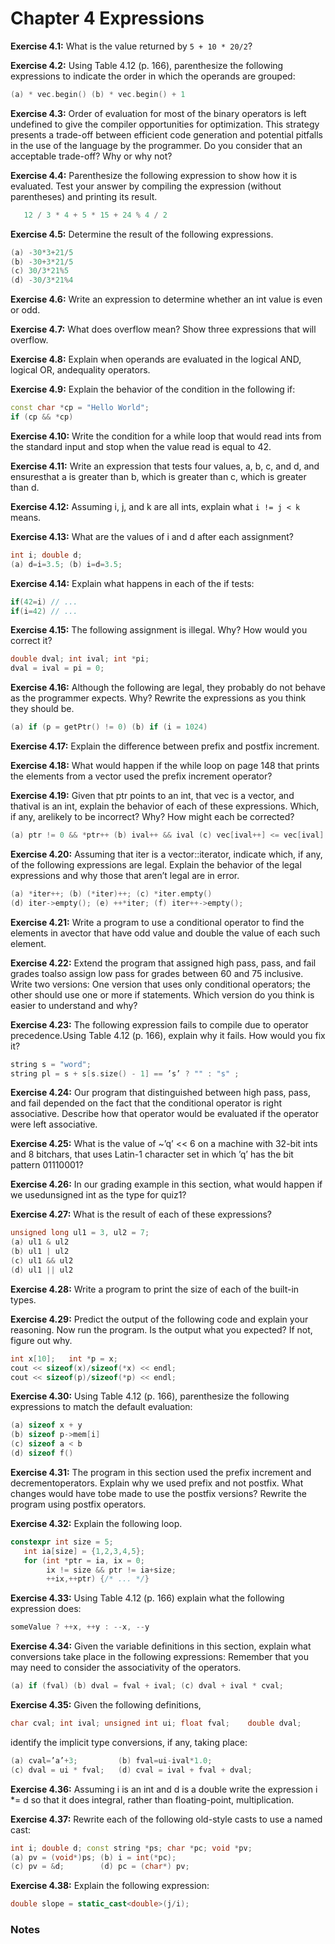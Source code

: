 # Chapter 4 Expressions

**Exercise 4.1:** What is the value returned by `5 + 10 * 20/2`?

**Exercise 4.2:** Using Table 4.12 (p. 166), parenthesize the following expressions to indicate the order in which the operands are grouped:

```c++
(a) * vec.begin() (b) * vec.begin() + 1
```

**Exercise 4.3:** Order of evaluation for most of the binary operators is left undefined to give the compiler opportunities for optimization. This strategy presents a trade-off between efficient code generation and potential pitfalls in the use of the language by the programmer. Do you consider that an acceptable trade-off? Why or why not?

**Exercise 4.4:** Parenthesize the following expression to show how it is evaluated. Test your answer by compiling the expression (without parentheses) and printing its result.

```c++
   12 / 3 * 4 + 5 * 15 + 24 % 4 / 2	
```

**Exercise 4.5:** Determine the result of the following expressions.

```c++
(a) -30*3+21/5 
(b) -30+3*21/5
(c) 30/3*21%5 
(d) -30/3*21%4
```

**Exercise 4.6:** Write an expression to determine whether an int value is even or odd.

**Exercise 4.7:** What does overflow mean? Show three expressions that will overflow.

**Exercise 4.8:** Explain when operands are evaluated in the logical AND, logical OR, andequality operators.


**Exercise 4.9:** Explain the behavior of the condition in the following if:

```c++
const char *cp = "Hello World";
if (cp && *cp)
```

**Exercise 4.10:** Write the condition for a while loop that would read ints from the standard input and stop when the value read is equal to 42.

**Exercise 4.11:** Write an expression that tests four values, a, b, c, and d, and ensuresthat a is greater than b, which is greater than c, which is greater than d.

**Exercise 4.12:** Assuming i, j, and k are all ints, explain what `i != j < k` means.

**Exercise 4.13:** What are the values of i and d after each assignment?

```c++
int i; double d;
(a) d=i=3.5; (b) i=d=3.5;
```

**Exercise 4.14:** Explain what happens in each of the if tests:

```c++
if(42=i) // ...
if(i=42) // ...
```

**Exercise 4.15:** The following assignment is illegal. Why? How would you correct it?

```c++
double dval; int ival; int *pi;
dval = ival = pi = 0;
```

**Exercise 4.16:** Although the following are legal, they probably do not behave as the programmer expects. Why? Rewrite the expressions as you think they should be.

```c++
(a) if (p = getPtr() != 0) (b) if (i = 1024)
```

**Exercise 4.17:** Explain the difference between prefix and postfix increment.

**Exercise 4.18:** What would happen if the while loop on page 148 that prints the elements from a vector used the prefix increment operator?

**Exercise 4.19:** Given that ptr points to an int, that vec is a vector<int>, and thatival is an int, explain the behavior of each of these expressions. Which, if any, arelikely to be incorrect? Why? How might each be corrected?

```c++
(a) ptr != 0 && *ptr++ (b) ival++ && ival (c) vec[ival++] <= vec[ival]
```

**Exercise 4.20:** Assuming that iter is a vector<string>::iterator, indicate which, if any, of the following expressions are legal. Explain the behavior of the legal expressions and why those that aren’t legal are in error.

```c++
(a) *iter++; (b) (*iter)++; (c) *iter.empty() 
(d) iter->empty(); (e) ++*iter; (f) iter++->empty();
```

**Exercise 4.21:** Write a program to use a conditional operator to find the elements in avector<int> that have odd value and double the value of each such element.

**Exercise 4.22:** Extend the program that assigned high pass, pass, and fail grades toalso assign low pass for grades between 60 and 75 inclusive. Write two versions: One version that uses only conditional operators; the other should use one or more if statements. Which version do you think is easier to understand and why?

**Exercise 4.23:** The following expression fails to compile due to operator precedence.Using Table 4.12 (p. 166), explain why it fails. How would you fix it?

```c++
string s = "word";
string pl = s + s[s.size() - 1] == ’s’ ? "" : "s" ;
```

**Exercise 4.24:** Our program that distinguished between high pass, pass, and fail depended on the fact that the conditional operator is right associative. Describe how that operator would be evaluated if the operator were left associative.

**Exercise 4.25:** What is the value of ~’q’ << 6 on a machine with 32-bit ints and 8 bitchars, that uses Latin-1 character set in which ’q’ has the bit pattern 01110001?

**Exercise 4.26:** In our grading example in this section, what would happen if we usedunsigned int as the type for quiz1?

**Exercise 4.27:** What is the result of each of these expressions?

```c++
unsigned long ul1 = 3, ul2 = 7;
(a) ul1 & ul2 
(b) ul1 | ul2 
(c) ul1 && ul2 
(d) ul1 || ul2
```

**Exercise 4.28:** Write a program to print the size of each of the built-in types.

**Exercise 4.29:** Predict the output of the following code and explain your reasoning. Now run the program. Is the output what you expected? If not, figure out why.

```c++
int x[10];   int *p = x;
cout << sizeof(x)/sizeof(*x) << endl; 
cout << sizeof(p)/sizeof(*p) << endl;
```

**Exercise 4.30:** Using Table 4.12 (p. 166), parenthesize the following expressions to match the default evaluation:

```c++
(a) sizeof x + y 
(b) sizeof p->mem[i] 
(c) sizeof a < b 
(d) sizeof f()
```

**Exercise 4.31:** The program in this section used the prefix increment and decrementoperators. Explain why we used prefix and not postfix. What changes would have tobe made to use the postfix versions? Rewrite the program using postfix operators.

**Exercise 4.32:** Explain the following loop.

```c++
constexpr int size = 5;
   int ia[size] = {1,2,3,4,5};
   for (int *ptr = ia, ix = 0;
		ix != size && ptr != ia+size; 
        ++ix,++ptr) {/* ... */}
```

**Exercise 4.33:** Using Table 4.12 (p. 166) explain what the following expression does:

```c++
someValue ? ++x, ++y : --x, --y
```


**Exercise 4.34:** Given the variable definitions in this section, explain what conversions take place in the following expressions: Remember that you may need to consider the associativity of the operators.

```c++
(a) if (fval) (b) dval = fval + ival; (c) dval + ival * cval;
```

**Exercise 4.35:** Given the following definitions, 

```c++
char cval; int ival; unsigned int ui; float fval;    double dval;
```

identify the implicit type conversions, if any, taking place:

```c++
(a) cval=’a’+3; 		(b) fval=ui-ival*1.0;
(c) dval = ui * fval; 	(d) cval = ival + fval + dval;
```

**Exercise 4.36:** Assuming i is an int and d is a double write the expression i *= d so that it does integral, rather than floating-point, multiplication.

**Exercise 4.37:** Rewrite each of the following old-style casts to use a named cast:

```c++
int i; double d; const string *ps; char *pc; void *pv; 
(a) pv = (void*)ps; (b) i = int(*pc);
(c) pv = &d; 		(d) pc = (char*) pv;
```

**Exercise 4.38:** Explain the following expression:

```c++
double slope = static_cast<double>(j/i);
```

### Notes